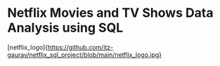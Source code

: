 # Netflix Movies and TV Shows Data Analysis using SQL
[netflix_logo]{https://github.com/itz-gaurav/netflix_sql_project/blob/main/netflix_logo.jpg}
